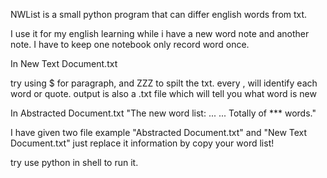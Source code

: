 NWList is a small python program that can differ english words from txt.

I use it for my english learning while i have a new word note and another note. 
I have to keep one notebook only record word once.


In New Text Document.txt

try using $  for paragraph, and ZZZ to spilt the txt.
every , will identify each word or quote.
output is also a .txt file which will tell you what word is new

In Abstracted Document.txt
"The new word list:
...
...
Totally of *** words."

I have given two file example "Abstracted Document.txt" and "New Text Document.txt"
just replace it information by copy your word list!

try use python in shell to run it.
